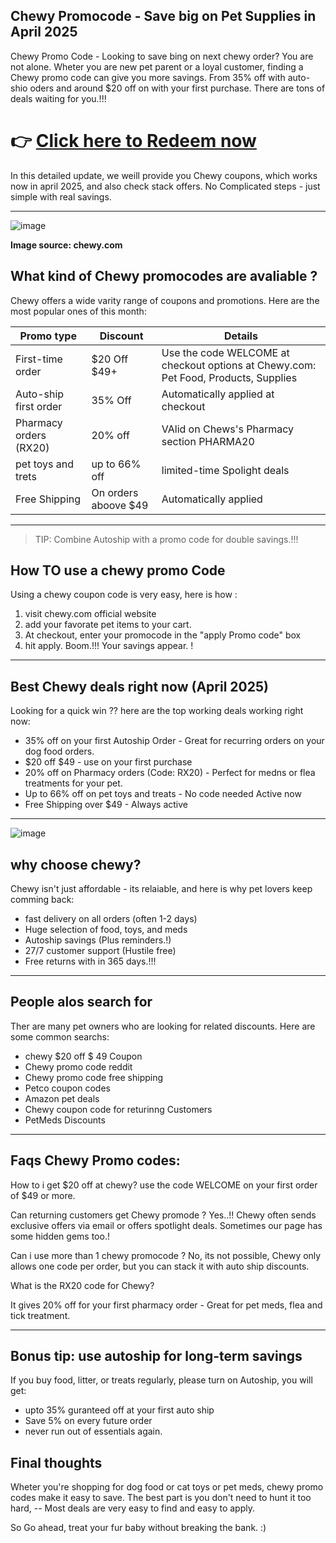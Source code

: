 ## Chewy Promocode - Save big on Pet Supplies in April 2025 

Chewy Promo Code - Looking to save bing on next chewy order?  You are not alone. Wheter you are new pet
parent or a loyal customer, finding a Chewy promo code can give you more savings. From 35% off with 
auto-shio oders and around $20 off on with your first purchase. There are tons of deals waiting for you.!!!

<h1>👉 <a href="https://www.google.com/url?q=https%3A%2F%2Fwww.dynews.net%2F2025%2F05%2Fchewy-promo-codes-for-2025.html&sa=D&sntz=1&usg=AOvVaw1mnwHCBa4OhpBp02jWPPBr">  Click here to Redeem now</a> </h1>

In this detailed update, we weill provide you Chewy coupons, which works now in april 2025, and also check
stack offers. No Complicated steps - just simple with real savings. 

----------

![image](https://github.com/user-attachments/assets/0c3f2359-fdfd-4bc0-8480-758f44bf24da)


**Image source: chewy.com**


## What kind of Chewy promocodes are avaliable ?

Chewy offers a wide varity range of coupons and promotions. Here are the most popular ones of this 
month:

| Promo type             | Discount                | Details |
| ---------------------- | ----------------------- | ------- |
| First-time order       | $20 Off $49+           | Use the code WELCOME at checkout options at Chewy.com: Pet Food, Products, Supplies  |
| Auto-ship first order  | 35% Off                | Automatically applied at checkout |
| Pharmacy orders (RX20) | 20% off                | VAlid on Chews's Pharmacy section PHARMA20 |
| pet toys and trets     | up to 66% off          | limited-time Spolight deals |
| Free Shipping          | On orders aboove $49   | Automatically applied |

-----

> TIP: Combine Autoship with a promo code for double savings.!!!

## How TO use a chewy promo Code

Using a chewy coupon code is very easy, here is how :
1. visit chewy.com official website
2. add your favorate pet items to your cart.
3. At checkout, enter your promocode in the "apply Promo code" box
4. hit apply. Boom.!!! Your savings appear. !

-----

## Best Chewy deals right now (April 2025)

Looking for a quick win ?? here are the top working deals working right now:
* 35% off on your first Autoship Order - Great for recurring orders on your dog food orders.
* $20 off $49 - use on your first purchase
* 20% off on Pharmacy orders (Code: RX20) - Perfect for medns or flea treatments for your pet.
* Up to 66% off on pet toys and treats - No code needed Active now
* Free Shipping over $49 - Always active

------
![image](https://github.com/user-attachments/assets/589eb514-5dac-4288-ad0f-94f526c4cef5)


## why choose chewy? 

Chewy isn't just affordable - its relaiable, and here is why pet lovers keep comming back:
* fast delivery on all orders (often 1-2 days)
* Huge selection of food, toys, and meds
* Autoship savings (Plus reminders.!)
* 27/7 customer support (Hustile free)
* Free returns with in 365 days.!!!

-------

## People alos search for 
Ther are many pet owners who are looking for related discounts. Here are some common searchs:

* chewy $20 off  $ 49 Coupon
* Chewy promo code reddit
* Chewy promo code free shipping
* Petco coupon codes
* Amazon pet deals
* Chewy coupon code for returinng Customers
* PetMeds Discounts

-----

## Faqs Chewy Promo codes:

How to i get $20 off at chewy?
use the code WELCOME on your first order of $49 or more.

Can returning customers get Chewy promode ?
Yes..!! Chewy often sends exclusive offers via email or offers spotlight deals. Sometimes our page has some hidden gems too.!

Can i use more than 1 chewy promocode ?
No, its not possible, Chewy only allows one code per order, but you can stack it with auto ship discounts.

What is the RX20 code for Chewy?

It gives 20% off for your first pharmacy order - Great for pet meds, flea and tick treatment.

----

## Bonus tip: use autoship for long-term savings

If you buy food, litter, or treats regularly, please turn on Autoship, you will get:

* upto 35% guranteed off at your first auto ship
* Save 5% on every future order
* never run out of essentials again.

## Final thoughts

Wheter you're shopping for dog food or cat toys or pet meds, chewy promo codes make it easy to save. The best part is you don't need to hunt it too hard, -- Most deals are very easy to find and easy to apply. 

So Go ahead, treat your fur baby without breaking the bank. :) 
